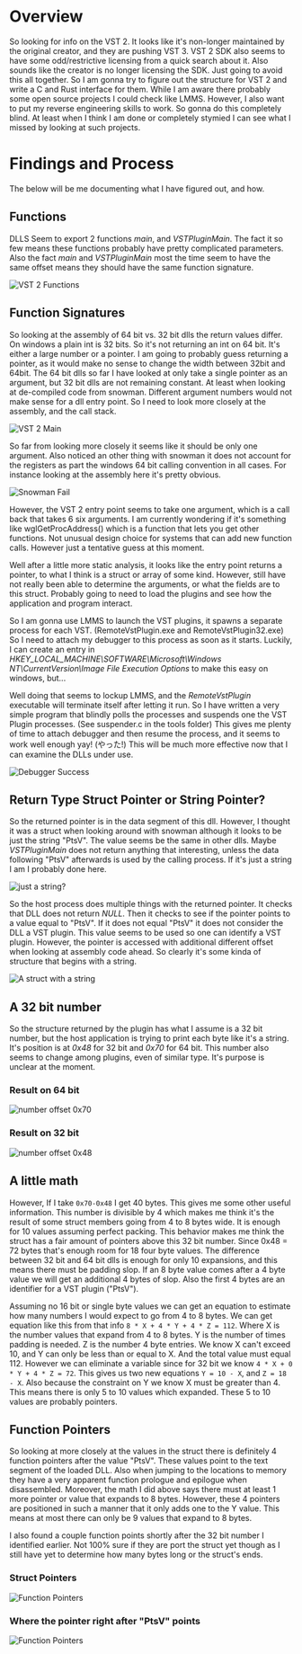 # Overview
So looking for info on the VST 2. It looks like it's non-longer maintained by the original creator, and they are pushing VST 3. VST 2 SDK also seems to have some odd/restrictive licensing from a quick search about it. Also sounds like the creator is no longer licensing the SDK. Just going to avoid this all together. So I am gonna try to figure out the structure for VST 2 and write a C and Rust interface for them. While I am aware there probably some open source projects I could check like LMMS. However, I also want to put my reverse engineering skills to work. So gonna do this completely blind. At least when I think I am done or completely stymied I can see what I missed by looking at such projects.

# Findings and Process
The below will be me documenting what I have figured out, and how.

## Functions
DLLS Seem to export 2 functions *main*, and *VSTPluginMain*. The fact it so few means these functions probably have pretty complicated parameters. Also the fact *main* and *VSTPluginMain* most the time seem to have the same offset means they should have the same function signature.

![VST 2 Functions](./images/funcs.png)

## Function Signatures
So looking at the assembly of 64 bit vs. 32 bit dlls the return values differ. On windows a plain int is 32 bits. So it's not returning an int on 64 bit. It's either a large number or a pointer. I am going to probably guess returning a pointer, as it would make no sense to change the width between 32bit and 64bit. The 64 bit dlls so far I have looked at only take a single pointer as an argument, but 32 bit dlls are not remaining constant. At least when looking at de-compiled code from snowman. Different argument numbers would not make sense for a dll entry point. So I need to look more closely at the assembly, and the call stack.

![VST 2 Main](./images/funcs2.png)

So far from looking more closely it seems like it should be only one argument. Also noticed an other thing with snowman it does not account for the registers as part the windows 64 bit calling convention in all cases. For instance looking at the assembly here it's pretty obvious.

![Snowman Fail](./images/funcs3.png)

However, the VST 2 entry point seems to take one argument, which is a call back that takes 6 six arguments. I am currently wondering if it's something like wglGetProcAddress() which is a function that lets you get other functions. Not unusual design choice for systems that can add new function calls. However just a tentative guess at this moment.

Well after a little more static analysis, it looks like the entry point returns a pointer, to what I think is a struct or array of some kind. However, still have not really been able to determine the arguments, or what the fields are to this struct. Probably going to need to load the plugins and see how the application and program interact.

So I am gonna use LMMS to launch the VST plugins, it spawns a separate process for each VST. (RemoteVstPlugin.exe and RemoteVstPlugin32.exe) So I need to attach my debugger to this process as soon as it starts. Luckily, I can create an entry in *HKEY_LOCAL_MACHINE\SOFTWARE\Microsoft\Windows NT\CurrentVersion\Image File Execution Options* to make this easy on windows, but...

Well doing that seems to lockup LMMS, and the *RemoteVstPlugin* executable will terminate itself after letting it run. So I have written a very simple program that blindly polls the processes and suspends one the VST Plugin processes. (See suspender.c in the tools folder) This gives me plenty of time to attach debugger and then resume the process, and it seems to work well enough yay! (やった!) This will be much more effective now that I can examine the DLLs under use.

![Debugger Success](./images/debugger.png)

## Return Type Struct Pointer or String Pointer?

So the returned pointer is in the data segment of this dll. However, I thought it was a struct when looking around with snowman although it looks to be just the string "PtsV". The value seems be the same in other dlls. Maybe *VSTPluginMain* does not return anything that interesting, unless the data following "PtsV" afterwards is used by the calling process. If it's just a string I am I probably done here.

![just a string?](./images/string.png)

So the host process does multiple things with the returned pointer. It checks that DLL does not return *NULL*. Then it checks to see if the pointer points to a value equal to "PtsV". If it does not equal "PtsV" it does not consider the DLL a VST plugin. This value seems to be used so one can identify a VST plugin. However, the pointer is accessed with additional  different offset when looking at assembly code ahead. So clearly it's some kinda of structure that begins with a string.

![A struct with a string](./images/string2.png)

## A 32 bit number

So the structure returned by the plugin has what I assume is a 32 bit number, but the host application is trying to print each byte like it's a string. It's position is at *0x48* for 32 bit and *0x70* for 64 bit. This number also seems to change among plugins, even of similar type. It's purpose is unclear at the moment.

### Result on 64 bit
![number offset 0x70](./images/32-bit_number.png)

### Result on 32 bit
![number offset 0x48](./images/32-bit_number2.png)

## A little math

However, If I take `0x70-0x48` I get 40 bytes. This gives me some other useful information. This number is divisible by 4 which makes me think it's the result of some struct members going from 4 to 8 bytes wide. It is enough for 10 values assuming perfect packing. This behavior makes me think the struct has a fair amount of pointers above this 32 bit number. Since 0x48 = 72 bytes that's enough room for 18 four byte values. The difference between 32 bit and 64 bit dlls is enough for only 10 expansions, and this means there must be padding slop. If an 8 byte value comes after a 4 byte value we will get an additional 4 bytes of slop. Also the first 4 bytes are an identifier for a VST plugin ("PtsV").

Assuming no 16 bit or single byte values we can get an equation to estimate how many numbers I would expect to go from 4 to 8 bytes. We can get equation like this from that info `8 * X + 4 * Y + 4 * Z = 112`. Where X is the number values that expand from 4 to 8 bytes. Y is the number of times padding is needed. Z is the number 4 byte entries. We know X can't exceed 10, and Y can only be less than or equal to X. And the total value must equal 112. However we can eliminate a variable since for 32 bit we know `4 * X + 0 * Y + 4 * Z = 72`. This gives us two new equations `Y = 10 - X`, and `Z = 18 - X`. Also because the constraint on Y we know X must be greater than 4. This means there is only 5 to 10 values which expanded. These 5 to 10 values are probably pointers.

## Function Pointers

So looking at more closely at the values in the struct there is definitely 4 function pointers after the value "PtsV". These values point to the text segment of the loaded DLL. Also when jumping to the locations to memory they have a very apparent function prologue and epilogue when disassembled. Moreover, the math I did above says there must at least 1 more pointer or value that expands to 8 bytes. However, these 4 pointers are positioned in such a manner that it only adds one to the Y value. This means at most there can only be 9 values that expand to 8 bytes.

I also found a couple function points shortly after the 32 bit number I identified earlier. Not 100% sure if they are port the struct yet though as I still have yet to determine how many bytes long or the struct's ends.

### Struct Pointers
![Function Pointers](./images/funct-ptrs.png)

### Where the pointer right after "PtsV" points
![Function Pointers](./images/funct-1.png)